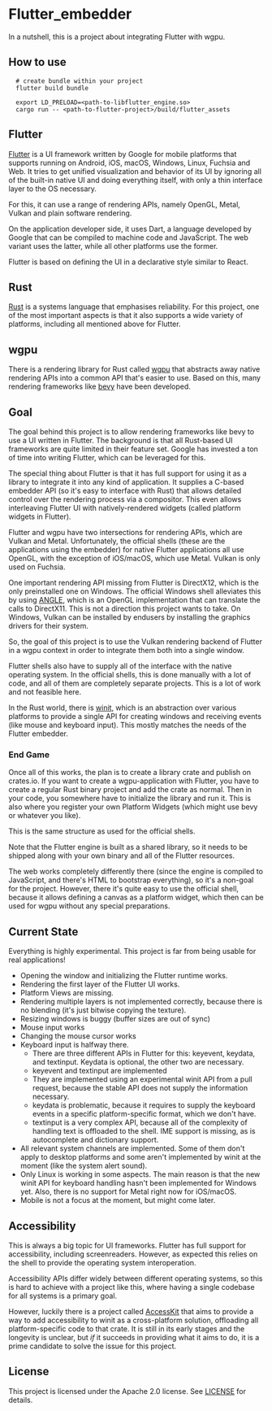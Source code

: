 # Flutter_embedder

In a nutshell, this is a project about integrating Flutter with wgpu.


## How to use


```
  # create bundle within your project
  flutter build bundle

  export LD_PRELOAD=<path-to-libflutter_engine.so>
  cargo run -- <path-to-flutter-project>/build/flutter_assets

``` 




## Flutter

[Flutter](https://flutter.dev/) is a UI framework written by Google for mobile platforms that supports running on Android, iOS, macOS, Windows, Linux, Fuchsia and Web. It tries to get unified visualization and behavior of its UI by ignoring all of the built-in native UI and doing everything itself, with only a thin interface layer to the OS necessary.

For this, it can use a range of rendering APIs, namely OpenGL, Metal, Vulkan and plain software rendering.

On the application developer side, it uses Dart, a language developed by Google that can be compiled to machine code and JavaScript. The web variant uses the latter, while all other platforms use the former.

Flutter is based on defining the UI in a declarative style similar to React.



## Rust

[Rust](https://www.rust-lang.org/) is a systems language that emphasises reliability. For this project, one of the most important aspects is that it also supports a wide variety of platforms, including all mentioned above for Flutter.

## wgpu

There is a rendering library for Rust called [wgpu](https://wgpu.rs/) that abstracts away native rendering APIs into a common API that's easier to use. Based on this, many rendering frameworks like [bevy](https://bevyengine.org/) have been developed.

## Goal

The goal behind this project is to allow rendering frameworks like bevy to use a UI written in Flutter. The background is that all Rust-based UI frameworks are quite limited in their feature set. Google has invested a ton of time into writing Flutter, which can be leveraged for this.

The special thing about Flutter is that it has full support for using it as a library to integrate it into any kind of application. It supplies a C-based embedder API (so it's easy to interface with Rust) that allows detailed control over the rendering process via a compositor. This even allows interleaving Flutter UI with natively-rendered widgets (called platform widgets in Flutter).

Flutter and wgpu have two intersections for rendering APIs, which are Vulkan and Metal. Unfortunately, the official shells (these are the applications using the embedder) for native Flutter applications all use OpenGL, with the exception of iOS/macOS, which use Metal. Vulkan is only used on Fuchsia.

One important rendering API missing from Flutter is DirectX12, which is the only preinstalled one on Windows. The official Windows shell alleviates this by using [ANGLE](https://github.com/google/angle), which is an OpenGL implementation that can translate the calls to DirectX11. This is not a direction this project wants to take. On Windows, Vulkan can be installed by endusers by installing the graphics drivers for their system.

So, the goal of this project is to use the Vulkan rendering backend of Flutter in a wgpu context in order to integrate them both into a single window.

Flutter shells also have to supply all of the interface with the native operating system. In the official shells, this is done manually with a lot of code, and all of them are completely separate projects. This is a lot of work and not feasible here.

In the Rust world, there is [winit](https://github.com/rust-windowing/winit), which is an abstraction over various platforms to provide a single API for creating windows and receiving events (like mouse and keyboard input). This mostly matches the needs of the Flutter embedder.

### End Game

Once all of this works, the plan is to create a library crate and publish on crates.io. If you want to create a wgpu-application with Flutter, you have to create a regular Rust binary project and add the crate as normal. Then in your code, you somewhere have to initialize the library and run it. This is also where you register your own Platform Widgets (which might use bevy or whatever you like).

This is the same structure as used for the official shells.

Note that the Flutter engine is built as a shared library, so it needs to be shipped along with your own binary and all of the Flutter resources.

The web works completely differently there (since the engine is compiled to JavaScript, and there's HTML to bootstrap everything), so it's a non-goal for the project. However, there it's quite easy to use the official shell, because it allows defining a canvas as a platform widget, which then can be used for wgpu without any special preparations.

## Current State

Everything is highly experimental. This project is far from being usable for real applications!

- Opening the window and initializing the Flutter runtime works.
- Rendering the first layer of the Flutter UI works.
- Platform Views are missing.
- Rendering multiple layers is not implemented correctly, because there is no blending (it's just bitwise copying the texture).
- Resizing windows is buggy (buffer sizes are out of sync)
- Mouse input works
- Changing the mouse cursor works
- Keyboard input is halfway there.
  - There are three different APIs in Flutter for this: keyevent, keydata, and textinput. Keydata is optional, the other two are necessary.
  - keyevent and textinput are implemented
  - They are implemented using an experimental winit API from a pull request, because the stable API does not supply the information necessary.
  - keydata is problematic, because it requires to supply the keyboard events in a specific platform-specific format, which we don't have.
  - textinput is a very complex API, because all of the complexity of handling text is offloaded to the shell. IME support is missing, as is autocomplete and dictionary support.
- All relevant system channels are implemented. Some of them don't apply to desktop platforms and some aren't implemented by winit at the moment (like the system alert sound).
- Only Linux is working in some aspects. The main reason is that the new winit API for keyboard handling hasn't been implemented for Windows yet. Also, there is no support for Metal right now for iOS/macOS.
- Mobile is not a focus at the moment, but might come later.

## Accessibility

This is always a big topic for UI frameworks. Flutter has full support for accessibility, including screenreaders. However, as expected this relies on the shell to provide the operating system interoperation.

Accessibility APIs differ widely between different operating systems, so this is hard to achieve with a project like this, where having a single codebase for all systems is a primary goal.

However, luckily there is a project called [AccessKit](https://github.com/AccessKit/accesskit) that aims to provide a way to add accessibility to winit as a cross-platform solution, offloading all platform-specific code to that crate. It is still in its early stages and the longevity is unclear, but _if_ it succeeds in providing what it aims to do, it is a prime candidate to solve the issue for this project.

## License

This project is licensed under the Apache 2.0 license. See [LICENSE](./LICENSE) for details.
